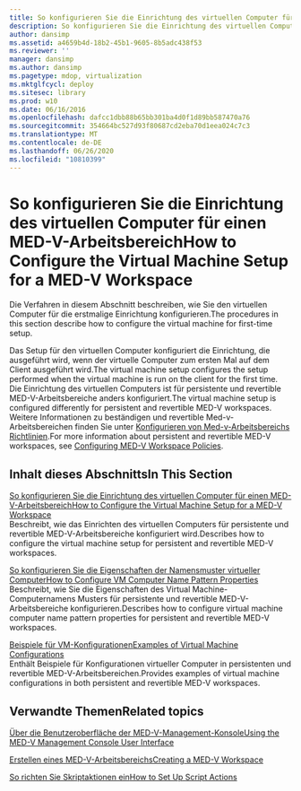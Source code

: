 ```yaml
---
title: So konfigurieren Sie die Einrichtung des virtuellen Computer für einen MED-V-Arbeitsbereich
description: So konfigurieren Sie die Einrichtung des virtuellen Computer für einen MED-V-Arbeitsbereich
author: dansimp
ms.assetid: a4659b4d-18b2-45b1-9605-8b5adc438f53
ms.reviewer: ''
manager: dansimp
ms.author: dansimp
ms.pagetype: mdop, virtualization
ms.mktglfcycl: deploy
ms.sitesec: library
ms.prod: w10
ms.date: 06/16/2016
ms.openlocfilehash: dafcc1dbb88b65bb301ba4d0f1d89bb587470a76
ms.sourcegitcommit: 354664bc527d93f80687cd2eba70d1eea024c7c3
ms.translationtype: MT
ms.contentlocale: de-DE
ms.lasthandoff: 06/26/2020
ms.locfileid: "10810399"
---
```

# <span data-ttu-id="c1468-103">So konfigurieren Sie die Einrichtung des virtuellen Computer für einen MED-V-Arbeitsbereich</span><span class="sxs-lookup"><span data-stu-id="c1468-103">How to Configure the Virtual Machine Setup for a MED-V Workspace</span></span>


<span data-ttu-id="c1468-104">Die Verfahren in diesem Abschnitt beschreiben, wie Sie den virtuellen Computer für die erstmalige Einrichtung konfigurieren.</span><span class="sxs-lookup"><span data-stu-id="c1468-104">The procedures in this section describe how to configure the virtual machine for first-time setup.</span></span>

<span data-ttu-id="c1468-105">Das Setup für den virtuellen Computer konfiguriert die Einrichtung, die ausgeführt wird, wenn der virtuelle Computer zum ersten Mal auf dem Client ausgeführt wird.</span><span class="sxs-lookup"><span data-stu-id="c1468-105">The virtual machine setup configures the setup performed when the virtual machine is run on the client for the first time.</span></span> <span data-ttu-id="c1468-106">Die Einrichtung des virtuellen Computers ist für persistente und revertible MED-V-Arbeitsbereiche anders konfiguriert.</span><span class="sxs-lookup"><span data-stu-id="c1468-106">The virtual machine setup is configured differently for persistent and revertible MED-V workspaces.</span></span> <span data-ttu-id="c1468-107">Weitere Informationen zu beständigen und revertible Med-v-Arbeitsbereichen finden Sie unter [Konfigurieren von Med-v-Arbeitsbereichs Richtlinien](configuring-med-v-workspace-policies.md).</span><span class="sxs-lookup"><span data-stu-id="c1468-107">For more information about persistent and revertible MED-V workspaces, see [Configuring MED-V Workspace Policies](configuring-med-v-workspace-policies.md).</span></span>

## <span data-ttu-id="c1468-108">Inhalt dieses Abschnitts</span><span class="sxs-lookup"><span data-stu-id="c1468-108">In This Section</span></span>


<a href="" id="how-to-configure-the-virtual-machine-setup-for-a-med-v-workspace"></a>[<span data-ttu-id="c1468-109">So konfigurieren Sie die Einrichtung des virtuellen Computer für einen MED-V-Arbeitsbereich</span><span class="sxs-lookup"><span data-stu-id="c1468-109">How to Configure the Virtual Machine Setup for a MED-V Workspace</span></span>](how-to-configure-the-virtual-machine-setup-for-a-med-v-workspacemedvv2.md)  
<span data-ttu-id="c1468-110">Beschreibt, wie das Einrichten des virtuellen Computers für persistente und revertible MED-V-Arbeitsbereiche konfiguriert wird.</span><span class="sxs-lookup"><span data-stu-id="c1468-110">Describes how to configure the virtual machine setup for persistent and revertible MED-V workspaces.</span></span>

<a href="" id="how-to-configure-vm-computer-name-pattern-properties"></a>[<span data-ttu-id="c1468-111">So konfigurieren Sie die Eigenschaften der Namensmuster virtueller Computer</span><span class="sxs-lookup"><span data-stu-id="c1468-111">How to Configure VM Computer Name Pattern Properties</span></span>](how-to-configure-vm-computer-name-pattern-propertiesmedvv2.md)  
<span data-ttu-id="c1468-112">Beschreibt, wie Sie die Eigenschaften des Virtual Machine-Computernamens Musters für persistente und revertible MED-V-Arbeitsbereiche konfigurieren.</span><span class="sxs-lookup"><span data-stu-id="c1468-112">Describes how to configure virtual machine computer name pattern properties for persistent and revertible MED-V workspaces.</span></span>

<a href="" id="examples-of-virtual-machine-configurations"></a>[<span data-ttu-id="c1468-113">Beispiele für VM-Konfigurationen</span><span class="sxs-lookup"><span data-stu-id="c1468-113">Examples of Virtual Machine Configurations</span></span>](examples-of-virtual-machine-configurationsv2.md)  
<span data-ttu-id="c1468-114">Enthält Beispiele für Konfigurationen virtueller Computer in persistenten und revertible MED-V-Arbeitsbereichen.</span><span class="sxs-lookup"><span data-stu-id="c1468-114">Provides examples of virtual machine configurations in both persistent and revertible MED-V workspaces.</span></span>

## <span data-ttu-id="c1468-115">Verwandte Themen</span><span class="sxs-lookup"><span data-stu-id="c1468-115">Related topics</span></span>


[<span data-ttu-id="c1468-116">Über die Benutzeroberfläche der MED-V-Management-Konsole</span><span class="sxs-lookup"><span data-stu-id="c1468-116">Using the MED-V Management Console User Interface</span></span>](using-the-med-v-management-console-user-interface.md)

[<span data-ttu-id="c1468-117">Erstellen eines MED-V-Arbeitsbereichs</span><span class="sxs-lookup"><span data-stu-id="c1468-117">Creating a MED-V Workspace</span></span>](creating-a-med-v-workspacemedv-10-sp1.md)

[<span data-ttu-id="c1468-118">So richten Sie Skriptaktionen ein</span><span class="sxs-lookup"><span data-stu-id="c1468-118">How to Set Up Script Actions</span></span>](how-to-set-up-script-actions.md)

 

 





